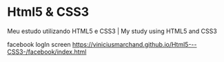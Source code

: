 # Html5 & CSS3 
 Meu estudo utilizando HTML5 e CSS3 | My study using HTML5 and CSS3

facebook logIn screen
https://viniciusmarchand.github.io/Html5---CSS3-/facebook/index.html